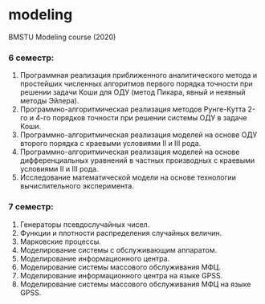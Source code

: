 # modeling
BMSTU Modeling course (2020)

### 6 семестр:
1. Программная реализация приближенного аналитического метода и простейших численных алгоритмов  первого порядка точности при решении  задачи Коши для ОДУ (метод Пикара, явный и неявный методы Эйлера).
2. Программно-алгоритмическая реализация методов Рунге-Кутта 2-го и 4-го порядков точности при решении  системы ОДУ в задаче Коши.
3. Программно-алгоритмическая реализация моделей на основе ОДУ второго порядка с краевыми условиями II и  III рода.
4. Программно-алгоритмическая реализация моделей на основе дифференциальных уравнений в частных производных с краевыми условиями II и  III рода.
5. Исследование математической модели на основе технологии вычислительного эксперимента.  
  

### 7 семестр: 
1. Генераторы псевдослучайных чисел.
2. Функции и плотности распределения случайных величин.
3. Марковские процессы.
4. Моделирование системы с обслуживающим аппаратом.
5. Моделирование информационного центра. 
6. Моделирование системы массового обслуживания МФЦ.
7. Моделирование информационного центра на языке GPSS.
8. Моделирование системы массового обслуживания МФЦ на языке GPSS.
